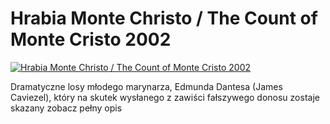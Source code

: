Hrabia Monte Christo / The Count of Monte Cristo 2002 
=============
[![Hrabia Monte Christo / The Count of Monte Cristo 2002 ](http://vidos.pl/images/player.gif)](http://vidos.pl/hrabia-monte-christo-the-count-of-monte-cristo-2002)

 Dramatyczne losy młodego marynarza, Edmunda Dantesa (James Caviezel), który na skutek wysłanego z zawiści fałszywego donosu zostaje skazany zobacz pełny opis
